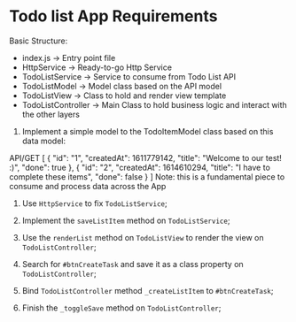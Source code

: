 # Todo list App Requirements

Basic Structure:
- index.js -> Entry point file
- HttpService -> Ready-to-go Http Service
- TodoListService -> Service to consume from Todo List API
- TodoListModel -> Model class based on the API model
- TodoListView -> Class to hold and render view template
- TodoListController -> Main Class to hold business logic and interact with the other layers

1. Implement a simple model to the TodoItemModel class based on this data model:

API/GET
[
  {
    "id": "1",
    "createdAt": 1611779142,
    "title": "Welcome to our test! :)",
    "done": true
  },
  {
    "id": "2",
    "createdAt": 1614610294,
    "title": "I have to complete these items",
    "done": false
  }
]
Note: this is a fundamental piece to consume and process data across the App

1. Use `HttpService` to fix `TodoListService`;


3. Implement the `saveListItem` method on `TodoListService`;
4. Use the `renderList` method on `TodoListView` to render the view on `TodoListController`; 
5. Search for `#btnCreateTask` and save it as a class property on `TodoListController`;
6. Bind `TodoListController` method `_createListItem` to `#btnCreateTask`;
7. Finish the `_toggleSave` method on `TodoListController`;
